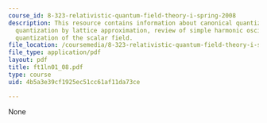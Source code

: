 ```yaml
---
course_id: 8-323-relativistic-quantum-field-theory-i-spring-2008
description: This resource contains information about canonical quantization, field
  quantization by lattice approximation, review of simple harmonic oscillator and
  quantization of the scalar field.
file_location: /coursemedia/8-323-relativistic-quantum-field-theory-i-spring-2008/4b5a3e39cf1925ec51cc61af11da73ce_ft1ln01_08.pdf
file_type: application/pdf
layout: pdf
title: ft1ln01_08.pdf
type: course
uid: 4b5a3e39cf1925ec51cc61af11da73ce

---
```

None